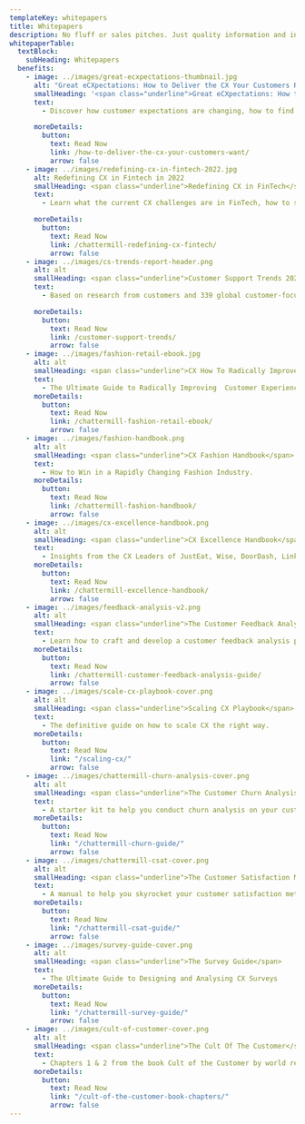 ```yaml
---
templateKey: whitepapers
title: Whitepapers
description: No fluff or sales pitches. Just quality information and insights.
whitepaperTable:
  textBlock:
    subHeading: Whitepapers
  benefits:
    - image: ../images/great-ecxpectations-thumbnail.jpg
      alt: "Great eCXpectations: How to Deliver the CX Your Customers Really Want"
      smallHeading: '<span class="underline">Great eCXpectations: How to Deliver the CX Your Customers Really Want</span>'
      text:
        - Discover how customer expectations are changing, how to find out what your customers really want, and how to deliver experiences that meet their expectations in this insight-packed eBook.

      moreDetails:
        button:
          text: Read Now
          link: /how-to-deliver-the-cx-your-customers-want/
          arrow: false
    - image: ../images/redefining-cx-in-fintech-2022.jpg
      alt: Redefining CX in Fintech in 2022
      smallHeading: <span class="underline">Redefining CX in FinTech</span>
      text:
        - Learn what the current CX challenges are in FinTech, how to solve them, and how to compete on customer experience – with insights from Atom Bank, Happy Money, Moneybox, and Chattermill.

      moreDetails:
        button:
          text: Read Now
          link: /chattermill-redefining-cx-fintech/
          arrow: false
    - image: ../images/cs-trends-report-header.png
      alt: alt
      smallHeading: <span class="underline">Customer Support Trends 2022</span>
      text:
        - Based on research from customers and 339 global customer-focused leaders from key customer-facing functions, Chattermill’s Customer Support Trends 2022 Report uncovers everything you need to know to delight your customers next year and beyond.

      moreDetails:
        button:
          text: Read Now
          link: /customer-support-trends/
          arrow: false
    - image: ../images/fashion-retail-ebook.jpg
      alt: alt
      smallHeading: <span class="underline">CX How To Radically Improve Customer Experience in Fashion and Retail</span>
      text:
        - The Ultimate Guide to Radically Improving  Customer Experience For Your Fashion and Retail Brand.
      moreDetails:
        button:
          text: Read Now
          link: /chattermill-fashion-retail-ebook/
          arrow: false
    - image: ../images/fashion-handbook.png
      alt: alt
      smallHeading: <span class="underline">CX Fashion Handbook</span>
      text:
        - How to Win in a Rapidly Changing Fashion Industry.
      moreDetails:
        button:
          text: Read Now
          link: /chattermill-fashion-handbook/
          arrow: false
    - image: ../images/cx-excellence-handbook.png
      alt: alt
      smallHeading: <span class="underline">CX Excellence Handbook</span>
      text:
        - Insights from the CX Leaders of JustEat, Wise, DoorDash, LinkedIn, Calvin Klein and CXM.
      moreDetails:
        button:
          text: Read Now
          link: /chattermill-excellence-handbook/
          arrow: false
    - image: ../images/feedback-analysis-v2.png
      alt: alt
      smallHeading: <span class="underline">The Customer Feedback Analysis Starter kit</span>
      text:
        - Learn how to craft and develop a customer feedback analysis process at your company.
      moreDetails:
        button:
          text: Read Now
          link: /chattermill-customer-feedback-analysis-guide/
          arrow: false
    - image: ../images/scale-cx-playbook-cover.png
      alt: alt
      smallHeading: <span class="underline">Scaling CX Playbook</span>
      text:
        - The definitive guide on how to scale CX the right way.
      moreDetails:
        button:
          text: Read Now
          link: "/scaling-cx/"
          arrow: false
    - image: ../images/chattermill-churn-analysis-cover.png
      alt: alt
      smallHeading: <span class="underline">The Customer Churn Analysis Starter kit</span>
      text:
        - A starter kit to help you conduct churn analysis on your customer base.
      moreDetails:
        button:
          text: Read Now
          link: "/chattermill-churn-guide/"
          arrow: false
    - image: ../images/chattermill-csat-cover.png
      alt: alt
      smallHeading: <span class="underline">The Customer Satisfaction Manual</span>
      text:
        - A manual to help you skyrocket your customer satisfaction metrics.
      moreDetails:
        button:
          text: Read Now
          link: "/chattermill-csat-guide/"
          arrow: false
    - image: ../images/survey-guide-cover.png
      alt: alt
      smallHeading: <span class="underline">The Survey Guide</span>
      text:
        - The Ultimate Guide to Designing and Analysing CX Surveys
      moreDetails:
        button:
          text: Read Now
          link: "/chattermill-survey-guide/"
          arrow: false
    - image: ../images/cult-of-customer-cover.png
      alt: alt
      smallHeading: <span class="underline">The Cult Of The Customer</span>
      text:
        - Chapters 1 & 2 from the book Cult of the Customer by world renowned CX Consultant Shep Hyken
      moreDetails:
        button:
          text: Read Now
          link: "/cult-of-the-customer-book-chapters/"
          arrow: false
---
```

